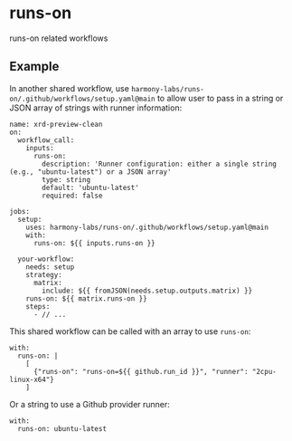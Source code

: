 # runs-on

runs-on related workflows

## Example

In another shared workflow, use `harmony-labs/runs-on/.github/workflows/setup.yaml@main` to allow user to pass in a string or JSON array of strings with runner information:

```
name: xrd-preview-clean
on:
  workflow_call:
    inputs:
      runs-on:
        description: 'Runner configuration: either a single string (e.g., "ubuntu-latest") or a JSON array'
        type: string
        default: 'ubuntu-latest'
        required: false

jobs:
  setup:
    uses: harmony-labs/runs-on/.github/workflows/setup.yaml@main
    with:
      runs-on: ${{ inputs.runs-on }}
  
  your-workflow:
    needs: setup
    strategy:
      matrix:
        include: ${{ fromJSON(needs.setup.outputs.matrix) }}
    runs-on: ${{ matrix.runs-on }}
    steps:
      - // ...
```

This shared workflow can be called with an array to use `runs-on`:

```
with:
  runs-on: |
    [
      {"runs-on": "runs-on=${{ github.run_id }}", "runner": "2cpu-linux-x64"}
    ]
```

Or a string to use a Github provider runner:

```
with:
  runs-on: ubuntu-latest
```

